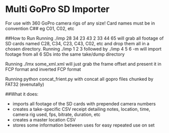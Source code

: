 # Multi GoPro SD Importer
For use with 360 GoPro camera rigs of any size! Card names must be in convention C## eg C01, C02, etc

##How to Run
Running ./imp 28 34 23 43 2 33 44 65 will grab all footage of SD cards named C28, C34, C23, C43, C02, etc and drop them all in a chosen directory. Running ./imp 1 2 3 followed by ./imp 4 5 6 -m will import footage from all 6 SDs into the same take/dump directory


Running ./lmx some_xml.xml will just grab the frame offset and present it in FCP format and inverted FCP format


Running python concat_frient.py with concat all gopro files chunked by FAT32 (evenutally)


##What it does:
* imports all footage of the SD cards with prepended camera numbers
* creates a take-specific CSV receipt detailing notes, location, time, camera rig used, fps, bitrate, duration, etc
* creates a master location CSV
* stores some information between uses for easy repeated use on set
